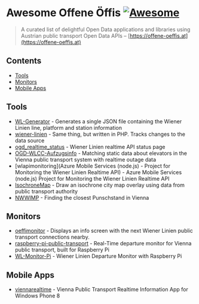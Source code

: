 # Awesome Offene Öffis [![Awesome](https://cdn.rawgit.com/sindresorhus/awesome/d7305f38d29fed78fa85652e3a63e154dd8e8829/media/badge.svg)](https://github.com/sindresorhus/awesome)

> A curated list of delightful Open Data applications and libraries using Austrian public transport Open Data APIs – [https://offene-oeffis.at](https://offene-oeffis.at)

## Contents
- [Tools](#tools)
- [Monitors](#monitors)
- [Mobile Apps](#mobile-apps)

## Tools
- [WL-Generator](https://github.com/hactar/WL-Generator) - Generates a single JSON file containing the Wiener Linien line, platform and station information
- [wiener-linien](https://github.com/clops/wiener-linien) - Same thing, but written in PHP. Tracks changes to the data source
- [ogd_realtime_status](https://github.com/kelvan/ogd_realtime_status) - Wiener Linien realtime API status page
- [OGD-WLCC-Aufzugsinfo](https://github.com/dasjo/OGD-WLCC-Aufzugsinfo) - Matching static data about elevators in the Vienna public transport system with realtime outage data
- [wlapimonitoring](Azure Mobile Services (node.js) - Project for Monitoring the Wiener Linien Realtime API) - Azure Mobile Services (node.js) Project for Monitoring the Wiener Linien Realtime API
- [IsochroneMap](https://github.com/rgiersig/IsochroneMap) - Draw an isochrone city map overlay using data from public transport authority
- [NWWIMP](https://github.com/nitricware/NWWIMP) - Finding the closest Punschstand in Vienna

## Monitors
- [oeffimonitor](https://github.com/Metalab/oeffimonitor) - Displays an info screen with the next Wiener Linien public transport connections nearby.
- [raspberry-pi-public-transport](https://github.com/andijakl/raspberry-pi-public-transport) - Real-Time departure monitor for Vienna public transport, built for Raspberry Pi
- [WL-Monitor-Pi](https://github.com/mabe-at/WL-Monitor-Pi) - Wiener Linien Departure Monitor with Raspberry Pi

## Mobile Apps
- [viennarealtime](https://github.com/christophwille/viennarealtime) - Vienna Public Transport Realtime Information App for Windows Phone 8
